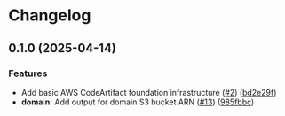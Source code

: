 # Changelog

## 0.1.0 (2025-04-14)


### Features

* Add basic AWS CodeArtifact foundation infrastructure ([#2](https://github.com/Excoriate/terraform-aws-codeartifact/issues/2)) ([bd2e29f](https://github.com/Excoriate/terraform-aws-codeartifact/commit/bd2e29fe48b0556cc0f4ff721d25a2b36e2a6d34))
* **domain:** Add output for domain S3 bucket ARN ([#13](https://github.com/Excoriate/terraform-aws-codeartifact/issues/13)) ([985fbbc](https://github.com/Excoriate/terraform-aws-codeartifact/commit/985fbbc0bfb9990b1e8a0c19c09f74e2632e4084))
